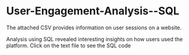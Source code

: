 # User-Engagement-Analysis--SQL


The attached CSV provides information on user sessions on a website.

Analysis using SQL revealed interesting insights on how users used the platform. Click on the text file to see the SQL code
